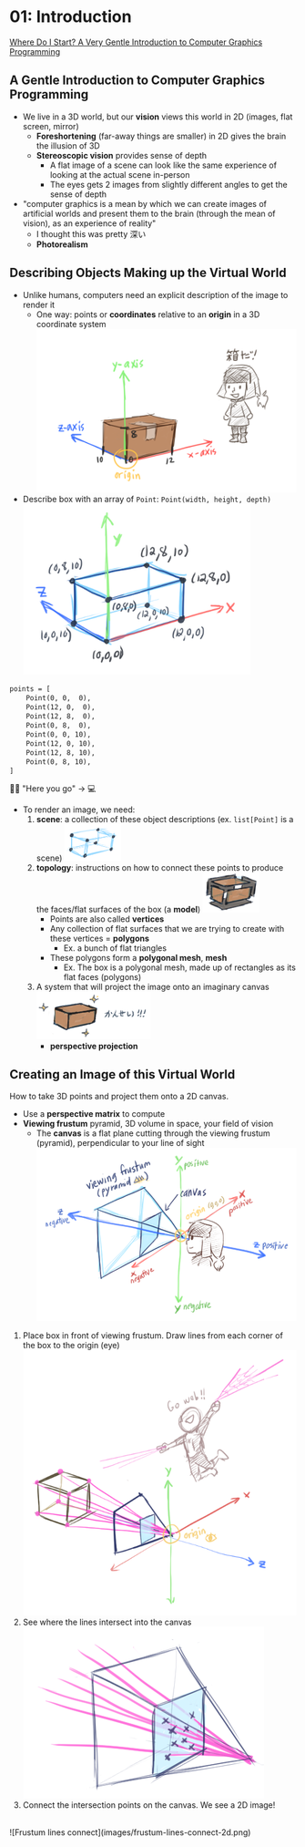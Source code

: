 # 01: Introduction
[Where Do I Start? A Very Gentle Introduction to Computer Graphics Programming](https://www.scratchapixel.com/lessons/3d-basic-rendering/get-started)

## A Gentle Introduction to Computer Graphics Programming
* We live in a 3D world, but our **vision** views this world in 2D (images, flat screen, mirror)
  * **Foreshortening** (far-away things are smaller) in 2D gives the brain the illusion of 3D
  * **Stereoscopic vision** provides sense of depth
    * A flat image of a scene can look like the same experience of looking at the actual scene in-person
    * The eyes gets 2 images from slightly different angles to get the sense of depth
* "computer graphics is a mean by which we can create images of artificial worlds and present them to the brain (through the mean of vision), as an experience of reality"
  * I thought this was pretty 深い
  * **Photorealism**

## Describing Objects Making up the Virtual World
* Unlike humans, computers need an explicit description of the image to render it
  * One way: points or **coordinates** relative to an **origin** in a 3D coordinate system
![A box in 3D space](images/it-is-a-box.png)
* Describe box with an array of `Point`: `Point(width, height, depth)`
<img src="images/box-points.png" width="400px"><br>
```
points = [
    Point(0, 0,  0), 
    Point(12, 0,  0), 
    Point(12, 8,  0), 
    Point(0, 8,  0), 
    Point(0, 0, 10), 
    Point(12, 0, 10), 
    Point(12, 8, 10), 
    Point(0, 8, 10), 
]
```
💁‍♀️ "Here you go" -> 💻
* To render an image, we need:
  1. **scene**: a collection of these object descriptions (ex. `list[Point]` is a scene)
        <img src="images/box-step-1.png" width=100px>
  2. **topology**: instructions on how to connect these points to produce the faces/flat surfaces of the box (a **model**) <img src="images/box-step-2.png" width=100px>
     * Points are also called **vertices**
     * Any collection of flat surfaces that we are trying to create with these vertices = **polygons**
       * Ex. a bunch of flat triangles
     * These polygons form a **polygonal mesh**, **mesh**
       * Ex. The box is a polygonal mesh, made up of rectangles as its flat faces (polygons)
  3. A system that will project the image onto an imaginary canvas <img src="images/box-step-3.png" width=200px>
     * **perspective projection**

## Creating an Image of this Virtual World
How to take 3D points and project them onto a 2D canvas.
* Use a **perspective matrix** to compute
* **Viewing frustum** pyramid, 3D volume in space, your field of vision
  * The **canvas** is a flat plane cutting through the viewing frustum (pyramid), perpendicular to your line of sight
![Viewing Frustum](images/viewing-frustum.png)
1. Place box in front of viewing frustum. Draw lines from each corner of the box to the origin (eye)
![Frustum lines overview](images/frustum-lines-overview.png)
2. See where the lines intersect into the canvas
![Frustum lines intersect](images/frustum-lines-intersect.png)
3. Connect the intersection points on the canvas. We see a 2D image!
<br>
![Frustum lines connect](images/frustum-lines-connect-2d.png)
